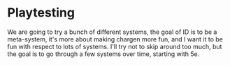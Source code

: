 # Playtesting

We are going to try a bunch of different systems, the goal of ID is to be a meta-system, it's more about making chargen
more fun, and I want it to be fun with respect to lots of systems. I'll try not to skip around too much, but the goal is
to go through a few systems over time, starting with 5e.


